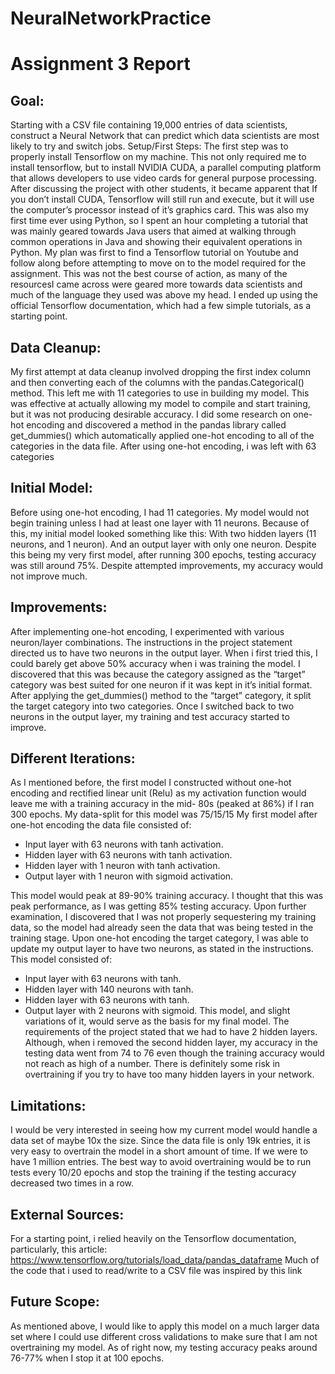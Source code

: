 # NeuralNetworkPractice
# Assignment 3 Report
## Goal:
Starting with a CSV file containing 19,000 entries of data scientists, construct a Neural Network that can predict which data scientists are most likely to try and switch jobs.
Setup/First Steps:
The first step was to properly install Tensorflow on my machine. This not only required me to install tensorflow, but to install NVIDIA CUDA, a parallel computing platform that allows developers to use video cards for general purpose processing. After discussing the project with other students, it became apparent that If you don’t install CUDA, Tensorflow will still run and execute, but it will use the computer’s processor instead of it’s graphics card.
This was also my first time ever using Python, so I spent an hour completing a tutorial that was mainly geared towards Java users that aimed at walking through common operations in Java and showing their equivalent operations in Python.
My plan was first to find a Tensorflow tutorial on Youtube and follow along before attempting to move on to the model required for the assignment. This was not the best course of action, as many of the resourcesI came across were geared more towards data scientists and much of the language they used was above my head. I ended up using the official 
Tensorflow documentation, which had a few simple tutorials, as a starting point.

## Data Cleanup:
My first attempt at data cleanup involved dropping the first index column and then converting each of the columns with the pandas.Categorical() method. This left me with 11 categories to use in building my model. This was effective at actually allowing my model to compile and start training, but it was not producing desirable accuracy.
I did some research on one-hot encoding and discovered a method in the pandas library called get_dummies() which automatically applied one-hot encoding to all of the categories in the data file. After using one-hot encoding, i was left with 63 categories

## Initial Model:
Before using one-hot encoding, I had 11 categories. My model would not begin training unless I had at least one layer with 11 neurons. Because of this, my initial model looked something like this: With two hidden layers (11 neurons, and 1 neuron). And an output layer with only one neuron.
Despite this being my very first model, after running 300 epochs, testing accuracy was still around 75%. Despite attempted improvements, my accuracy would not improve much.

## Improvements:
After implementing one-hot encoding, I experimented with various neuron/layer combinations. 
The instructions in the project statement directed us to have two neurons in the output layer. When i first tried this, I could barely get above 50% accuracy when i was training the model. I discovered that this was because the category assigned as the “target” category was best suited for one neuron if it was kept in it’s initial format. After applying the get_dummies() method to the “target” category, it split the target category into two categories. Once I switched back to two neurons in the output layer, my training and test accuracy started to improve.

## Different Iterations:
As I mentioned before, the first model I constructed without one-hot encoding and rectified linear unit (Relu) as my activation function would leave me with a training accuracy in the mid- 80s (peaked at 86%) if I ran 300 epochs. My data-split for this model was 75/15/15
My first model after one-hot encoding the data file consisted of:
- Input layer with 63 neurons with tanh activation.
- Hidden layer with 63 neurons with tanh activation.
- Hidden layer with 1 neuron with tanh activation.
- Output layer with 1 neuron with sigmoid activation.

This model would peak at 89-90% training accuracy. I thought that this was peak performance, as I was getting 85% testing accuracy. Upon further examination, I discovered that I was not properly sequestering my training data, so the model had already seen the data that was being tested in the training stage.
Upon one-hot encoding the target category, I was able to update my output layer to have two neurons, as stated in the instructions. This model consisted of:
- Input layer with 63 neurons with tanh.
- Hidden layer with 140 neurons with tanh.
- Hidden layer with 63 neurons with tanh.
- Output layer with 2 neurons with sigmoid.
This model, and slight variations of it, would serve as the basis for my final model. The requirements of the project stated that we had to have 2 hidden layers. Although, when i removed the second hidden layer, my accuracy in the testing data went from 74 to 76 even though the training accuracy would not reach as high of a number. There is definitely some risk in overtraining if you try to have too many hidden layers in your network.

## Limitations:
  I would be very interested in seeing how my current model would handle a data set of maybe 10x the size. Since the data file is only 19k entries, it is very easy to overtrain the model in a short amount of time. If we were to have 1 million entries. The best way to avoid overtraining would be to run tests every 10/20 epochs and stop the training if the testing accuracy decreased two times in a row.

## External Sources:
  For a starting point, i relied heavily on the Tensorflow documentation, particularly, this article: https://www.tensorflow.org/tutorials/load_data/pandas_dataframe
Much of the code that i used to read/write to a CSV file was inspired by this link

## Future Scope:
  As mentioned above, I would like to apply this model on a much larger data set where I could use different cross validations to make sure that I am not overtraining my model. As of right now, my testing accuracy peaks around 76-77% when I stop it at 100 epochs.
